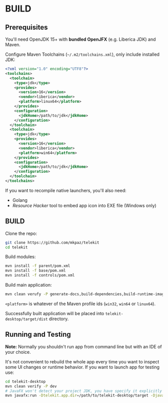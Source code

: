 # BUILD

## Prerequisites

You'll need OpenJDK 15+ with **bundled OpenJFX** (e.g. Liberica JDK) and Maven.

Configure Maven Toolchains (`~/.m2/toolchains.xml`), only include installed JDK:

```xml
<?xml version="1.0" encoding="UTF8"?>
<toolchains>
  <toolchain>
    <type>jdk</type>
    <provides>
      <version>16</version>
      <vendor>liberica</vendor>
      <platform>linux64</platform>
    </provides>
    <configuration>
      <jdkHome>/path/to/jdk</jdkHome>
    </configuration>
  </toolchain>
  <toolchain>
    <type>jdk</type>
    <provides>
      <version>16</version>
      <vendor>liberica</vendor>
      <platform>win64</platform>
    </provides>
    <configuration>
      <jdkHome>/path/to/jdk</jdkHome>
    </configuration>
  </toolchain>
</toolchains>
```

If you want to recompile native launchers, you'll also need:

* Golang
* *Resource Hacker* tool to embed app icon into EXE file (Windows only)


## BUILD

Clone the repo:

```sh
git clone https://github.com/mkpaz/telekit
cd telekit
```

Build modules:

```sh
mvn install -f parent/pom.xml
mvn install -f base/pom.xml
mvn install -f controls/pom.xml
```

Build main application:

```sh
mvn clean verufy -P generate-docs,build-dependencies,build-runtime-image,<platform> -f telekit-desktop/pom.xml
```

`<platform>` is whatever of the Maven profile ids (`win32`, `win64` or `linux64`).

Successfully built application will be placed into `telekit-desktop/target/dist` directory.

## Running and Testing

**Note:** Normally you shouldn't run app from command line but with an IDE of your choice.

It's not convenient to rebuild the whole app every time you want to inspect some UI changes or runtime behavior. If you want to launch app for testing use:

```sh
cd telekit-desktop
mvn clean verify -P dev
# JavaFX won't detect your project JDK, you have specify it explicitly
mvn javafx:run -Dtelekit.app.dir=/path/to/telekit-desktop/target -Djava.home=/path/to/jdk
```
